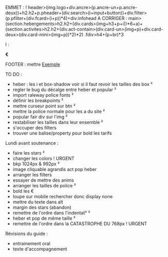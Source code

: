 EMMET :
!
header>(img.logo+div.ancre>(p.ancre-un+p.ancre-deux))+h2.h2+p.pheader+(div.search>(i+input+button))+div.filter>(p.pfilter+(div.fcard>(i+p))*4)+div.infohead
A CORRIGER : main>(section.hebergements>h2.h2+(div.cards>(img+h3+p+i))*6+a)+(section.activites>h2.h2+(div.act-contain>(div.card-un>(img+p)+div.card-deux>(div.card-mini>(img+p))*2)*2)
.fdiv>h4+(p+br)*3

I :
<i class="fas fa-map-marker-alt"></i>

<i class="fas fa-money-bill-wave"></i>
<i class="fas fa-child"></i>
<i class="fas fa-heart"></i>
<i class="fas fa-dog"></i>

<i class="fas fa-info"></i>

<p class="Stars"><i class="fas fa-star blue"></i>  <i class="fas fa-star blue"></i><i class="fas fa-star blue"></i> <i class="fas fa-star blue"></i>  <i class="fas fa-star grey"></i></p>

<i class="fas fa-star grey"></i>

<strong>€</strong>

<i class="fa-solid fa-arrow-trend-up"></i>

FOOTER :
mettre <a href="#">Exemple</a>


TO DO :
- heber : les i et box-shadow voir si il faut revoir les tailles des box ²
- regler le bug du décalge entre heber et popular ²
- import raleway police fonts ²
- définir les breakpoints ²
- mettre curseur point sur btn ²
- mettre la police normale pour les a du site ²
- popular fair div sur l'img ²
- restabiliser les tailles dans leur ensemble ²
- s'occuper des filters
- trouver une balise/property pour bold les tarifs

Lundi avant soutenance :
- faire les stars ²
- changer les colors ! URGENT
- bkp 1024px & 992px ²
- image cliquable agrandis act pop heber
- arranger les filters
- essayer de mettre des anims
- arranger les tailles de police ²
- bold les €
- loupe sur mobile rechercher donc display none 
- mettre du texte dans alt
- margin des stars (abandon)
- remettre de l'ordre dans l'indentat° ²
- heber et pop de même taille ²
- remettre de l'ordre dans la CATASTROPHE DU 768px ! URGENT


Révisions du guide :
- entrainement oral
- texte d'accompagnement